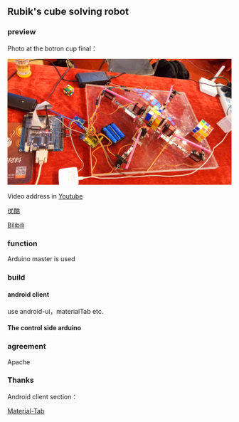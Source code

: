 ## Rubik's cube solving robot

### preview

Photo at the botron cup final：

![Photo at the botron cup final](picture/20150725.jpg)

Video address in
[Youtube](https://www.youtube.com/watch?v=wW4ma2hvvAI)

[优酷](http://v.youku.com/v_show/id_XMTQ1NjExMTk3Mg==.html)

[Bilibili](http://www.bilibili.com/video/av6760518/)

### function

Arduino master is used

### build

#### android client
use android-ui，materialTab etc.

#### The control side arduino

### agreement
Apache 

### Thanks

Android client section：

[Material-Tab](https://github.com/neokree/MaterialTabs)
